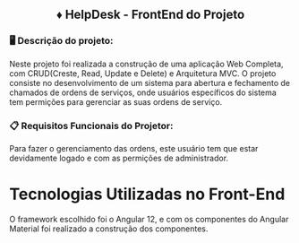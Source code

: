 <h2 align="center">♦️ HelpDesk - FrontEnd do Projeto </h2>

### 🖥️ Descrição do projeto:
 
 Neste projeto foi realizada a construção de uma aplicação Web Completa, com CRUD(Creste, Read, Update e Delete) e Arquitetura MVC.
 O projeto consiste no desenvolvimento de um sistema para abertura e fechamento de chamados de ordens de serviços, onde usuários específicos do sistema tem permições para gerenciar as suas ordens de serviço.

### 📋 Requisitos Funcionais do Projetor:



 Para fazer o gerenciamento das ordens, este usuário tem que estar devidamente logado e com as permições de administrador.

# Tecnologias Utilizadas no Front-End

O framework escolhido foi o Angular 12, e com os componentes do Angular Material foi realizado a construção dos componentes.